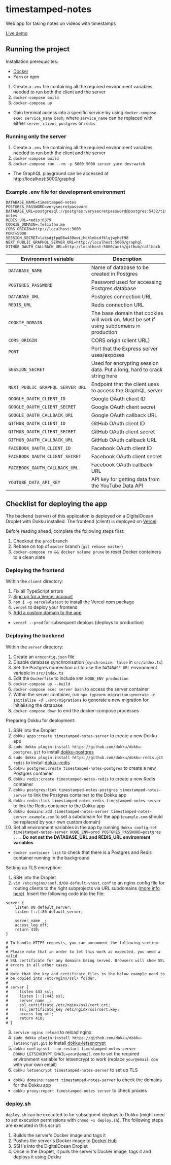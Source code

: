 # timestamped-notes
Web app for taking notes on videos with timestamps 

[Live demo](https://timestamped-notes.felixtan.me/)

## Running the project
Installation prerequisites:
- [Docker](https://hub.docker.com/)
- Yarn or npm

1. Create a `.env` file containing all the required environment variables needed to run both the client and the server
2. `docker-compose build`
3. `docker-compose up`
- Gain terminal access into a specific service by using `docker-compose exec service_name bash`, where `service_name` can be replaced with either `server`, `client`, `postgres` or `redis`

### Running only the server
1. Create a `.env` file containing all the required environment variables needed to run both the client and the server
2. `docker-compose build`
3. `docker-compose run --rm -p 5000:5000 server yarn dev:watch`
- The GraphQL playground can be accessed at http://localhost:5000/graphql

### Example .env file for development environment
```env
DATABASE_NAME=timestamped-notes
POSTGRES_PASSWORD=verysecretpassword
DATABASE_URL=postgresql://postgres:verysecretpassword@postgres:5432/timestamped-notes
REDIS_URL=redis:6379
COOKIE_DOMAIN=.felixtan.me
CORS_ORIGIN=http://localhost:3000
PORT=5000
SESSION_SECRET=laksdjfpq08w439owijhdklmbsdfklqjwyhef98
NEXT_PUBLIC_GRAPHQL_SERVER_URL=http://localhost:5000/graphql
GITHUB_OAUTH_CALLBACK_URL=http://localhost:5000/auth/github/callback
```
|Environment variable|Description|
|-|-|
|`DATABASE_NAME`|Name of database to be created in Postgres|
|`POSTGRES_PASSWORD`|Password used for accessing Postgres database|
|`DATABASE_URL`|Postgres connection URL|
|`REDIS_URL`|Redis connection URL|
|`COOKIE_DOMAIN`|The base domain that cookies will work on. Must be set if using subdomains in production|
|`CORS_ORIGIN`|CORS origin (client URL)|
|`PORT`|Port that the Express server uses/exposes|
|`SESSION_SECRET`|Used for encrypting session data. Put a long, hard to crack string here|
|`NEXT_PUBLIC_GRAPHQL_SERVER_URL`|Endpoint that the client uses to access the GraphQL server|
|`GOOGLE_OAUTH_CLIENT_ID`|Google OAuth client ID|
|`GOOGLE_OAUTH_CLIENT_SECRET`|Google OAuth client secret|
|`GOOGLE_OAUTH_CALLBACK_URL`|Google OAuth callback URL|
|`GITHUB_OAUTH_CLIENT_ID`|GitHub OAuth client ID|
|`GITHUB_OAUTH_CLIENT_SECRET`|GitHub OAuth client secret|
|`GITHUB_OAUTH_CALLBACK_URL`|GitHub OAuth callback URL|
|`FACEBOOK_OAUTH_CLIENT_ID`|Facebook OAuth client ID|
|`FACEBOOK_OAUTH_CLIENT_SECRET`|Facebook OAuth client secret|
|`FACEBOOK_OAUTH_CALLBACK_URL`|Facebook OAuth callback URL|
|`YOUTUBE_DATA_API_KEY`|API key for getting data from the YouTube Data API|

## Checklist for deploying the app
The backend (server) of this application is deployed on a DigitalOcean Droplet with Dokku installed. The frontend (client) is deployed on [Vercel](https://vercel.com/).

Before reading ahead, complete the following steps first:
1. Checkout the `prod` branch
2. Rebase on top of `master` branch (`git rebase master`)
3. `docker-compose rm && docker volume prune` to reset Docker containers to a clean slate

### Deploying the frontend
Within the `client` directory:
1. Fix all TypeScript errors
2. [Sign up for a Vercel account](https://vercel.com/signup)
3. `npm i -g vercel@latest` to install the Vercel npm package
4. `vercel` to deploy your frontend
5. [Add a custom domain to the app](https://vercel.com/docs/custom-domains)
- `vercel --prod` for subsequent deploys (deploys to production)

### Deploying the backend
Within the `server` directory:
1. Create an `ormconfig.json` file
2. Disable database synchronisation (`synchronize: false` in `src/index.ts`)
3. Set the Postgres connection url to use the `DATABASE_URL` environment variable in `src/index.ts`
3. Edit the `Dockerfile` to include `ENV NODE_ENV production`
4. `docker-compose up --build`
5. `docker-compose exec server bash` to access the server container
6. Within the server container, run `npx typeorm migration:generate -n Initialise -d ./src/migrations` to generate a new migration for initialising the database
7. `docker-compose down` to end the docker-compose processes

Preparing Dokku for deployment:
1. SSH into the Droplet
2. `dokku apps:create timestamped-notes-server` to create a new Dokku app
3. `sudo dokku plugin:install https://github.com/dokku/dokku-postgres.git` to install [dokku-postgres](https://github.com/dokku/dokku-postgres)
4. `sudo dokku plugin:install https://github.com/dokku/dokku-redis.git redis` to install [dokku-redis](https://github.com/dokku/dokku-redis)
5. `dokku postgres:create timestamped-notes-postgres` to create a new Postgres container
6. `dokku redis:create timestamped-notes-redis` to create a new Redis container
7. `dokku postgres:link timestamped-notes-postgres timestamped-notes-server` to link the Postgres container to the Dokku app
8. `dokku redis:link timestamped-notes-redis timestamped-notes-server` to link the Redis container to the Dokku app
9. `dokku domains:add timestamped-notes-server timestamped-notes-server.example.com` to set a subdomain for the app (`example.com` should be replaced by your own custom domain)
10. Set all environment variables in the app by running `dokku config:set timestamped-notes-server NODE_ENV=prod POSTGRES_PASSWORD=postgres ...`. **Do not set the DATABASE_URL and REDIS_URL environment variables**
- `docker container list` to check that there is a Postgres and Redis container running in the background

Setting up TLS encryption:
1. SSH into the Droplet
2. `vim /etc/nginx/conf.d/00-default-vhost.conf` to an nginx config file for routing clients to the right subprojects via URL subdomains ([more info here](http://dokku.viewdocs.io/dokku/configuration/nginx/#default-site)). Insert the following code into the file:
```nginx
server {
    listen 80 default_server;
    listen [::]:80 default_server;

    server_name _;
    access_log off;
    return 410;
}

# To handle HTTPS requests, you can uncomment the following section.
#
# Please note that in order to let this work as expected, you need a valid
# SSL certificate for any domains being served. Browsers will show SSL
# errors in all other cases.
#
# Note that the key and certificate files in the below example need to
# be copied into /etc/nginx/ssl/ folder.
#
# server {
#     listen 443 ssl;
#     listen [::]:443 ssl;
#     server_name _;
#     ssl_certificate /etc/nginx/ssl/cert.crt;
#     ssl_certificate_key /etc/nginx/ssl/cert.key;
#     access_log off;
#     return 410;
# }
```
3. `service nginx reload` to reload nginx
4. `sudo dokku plugin:install https://github.com/dokku/dokku-letsencrypt.git` to install [dokku-letsencrypt](https://github.com/dokku/dokku-letsencrypt)
5. `dokku config:set --no-restart timestamped-notes-server DOKKU_LETSENCRYPT_EMAIL=your@email.com` to set the required environment variable for letsencrypt to work (replace `your@email.com` with your own email)
6. `dokku letsencrypt timestamped-notes-server` to set up TLS
- `dokku domains:report timestamped-notes-server` to check the domains for the Dokku app
- `dokku proxy:report timestamped-notes server` to check proxies

### deploy.sh
`deploy.sh` can be executed to for subsequent deploys to Dokku (might need to set execution permissions with `chmod +x deploy.sh`). The following steps are executed in this script:
1. Builds the server's Docker image and tags it
2. Pushes the server's Docker image to [Docker Hub](https://hub.docker.com/)
3. SSH's into the DigitalOcean Droplet
4. Once in the Droplet, it pulls the server's Docker image, tags it and deploys it using Dokku